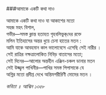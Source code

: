 ###আমাকে একটি কথা দাও

আমাকে একটি কথা দাও যা আকাশের মতো  
সহজ মহৎ বিশাল,   
গভীর—সমস্ত ক্লান্ত হতাহত গৃহবলিভুক্‌দের রক্তে   
মলিন ইতিহাসের অন্তর ধুয়ে চেনা হাতের মতন :   
আমি যাকে আবহমান কাল ভালোবেসে এসেছি সেই নারীর ।   
সেই রাত্রির নক্ষত্রালোকিত নিবিড় বাতাসের মতো;   
সেই দিনের—আলোর অন্তহীন এঞ্জিন-চঞ্চল ডানার মতন   
সেই উজ্জ্বল পাখিনীর—পাখির সমস্ত পিপাসাকে যে    
অগ্নির মতো প্রদীপ্ত দেখে অন্তিমশরীরিণী মোমের মতন ।   


*কবিতা ॥ আশ্বিন ১৩৫৮*   
